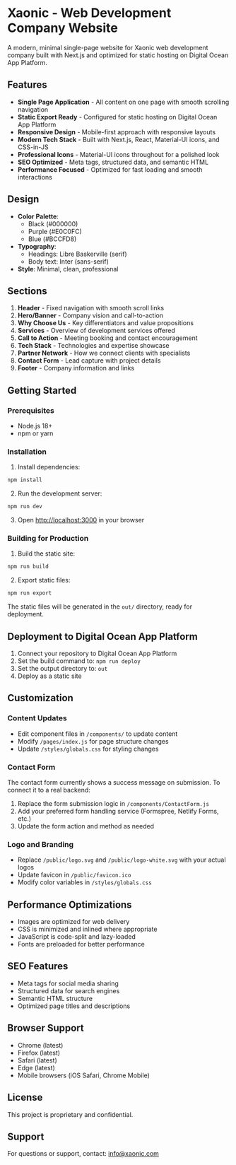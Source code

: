 # Xaonic - Web Development Company Website

A modern, minimal single-page website for Xaonic web development company built with Next.js and optimized for static hosting on Digital Ocean App Platform.

## Features

- **Single Page Application** - All content on one page with smooth scrolling navigation
- **Static Export Ready** - Configured for static hosting on Digital Ocean App Platform
- **Responsive Design** - Mobile-first approach with responsive layouts
- **Modern Tech Stack** - Built with Next.js, React, Material-UI icons, and CSS-in-JS
- **Professional Icons** - Material-UI icons throughout for a polished look
- **SEO Optimized** - Meta tags, structured data, and semantic HTML
- **Performance Focused** - Optimized for fast loading and smooth interactions

## Design

- **Color Palette**: 
  - Black (#000000)
  - Purple (#E0C0FC) 
  - Blue (#BCCFD8)
- **Typography**:
  - Headings: Libre Baskerville (serif)
  - Body text: Inter (sans-serif)
- **Style**: Minimal, clean, professional

## Sections

1. **Header** - Fixed navigation with smooth scroll links
2. **Hero/Banner** - Company vision and call-to-action
3. **Why Choose Us** - Key differentiators and value propositions
4. **Services** - Overview of development services offered
5. **Call to Action** - Meeting booking and contact encouragement
6. **Tech Stack** - Technologies and expertise showcase
7. **Partner Network** - How we connect clients with specialists
8. **Contact Form** - Lead capture with project details
9. **Footer** - Company information and links

## Getting Started

### Prerequisites

- Node.js 18+ 
- npm or yarn

### Installation

1. Install dependencies:
```bash
npm install
```

2. Run the development server:
```bash
npm run dev
```

3. Open [http://localhost:3000](http://localhost:3000) in your browser

### Building for Production

1. Build the static site:
```bash
npm run build
```

2. Export static files:
```bash
npm run export
```

The static files will be generated in the `out/` directory, ready for deployment.

## Deployment to Digital Ocean App Platform

1. Connect your repository to Digital Ocean App Platform
2. Set the build command to: `npm run deploy`
3. Set the output directory to: `out`
4. Deploy as a static site

## Customization

### Content Updates
- Edit component files in `/components/` to update content
- Modify `/pages/index.js` for page structure changes
- Update `/styles/globals.css` for styling changes

### Contact Form
The contact form currently shows a success message on submission. To connect it to a real backend:

1. Replace the form submission logic in `/components/ContactForm.js`
2. Add your preferred form handling service (Formspree, Netlify Forms, etc.)
3. Update the form action and method as needed

### Logo and Branding
- Replace `/public/logo.svg` and `/public/logo-white.svg` with your actual logos
- Update favicon in `/public/favicon.ico`
- Modify color variables in `/styles/globals.css`

## Performance Optimizations

- Images are optimized for web delivery
- CSS is minimized and inlined where appropriate
- JavaScript is code-split and lazy-loaded
- Fonts are preloaded for better performance

## SEO Features

- Meta tags for social media sharing
- Structured data for search engines
- Semantic HTML structure
- Optimized page titles and descriptions

## Browser Support

- Chrome (latest)
- Firefox (latest)
- Safari (latest)
- Edge (latest)
- Mobile browsers (iOS Safari, Chrome Mobile)

## License

This project is proprietary and confidential.

## Support

For questions or support, contact: info@xaonic.com
